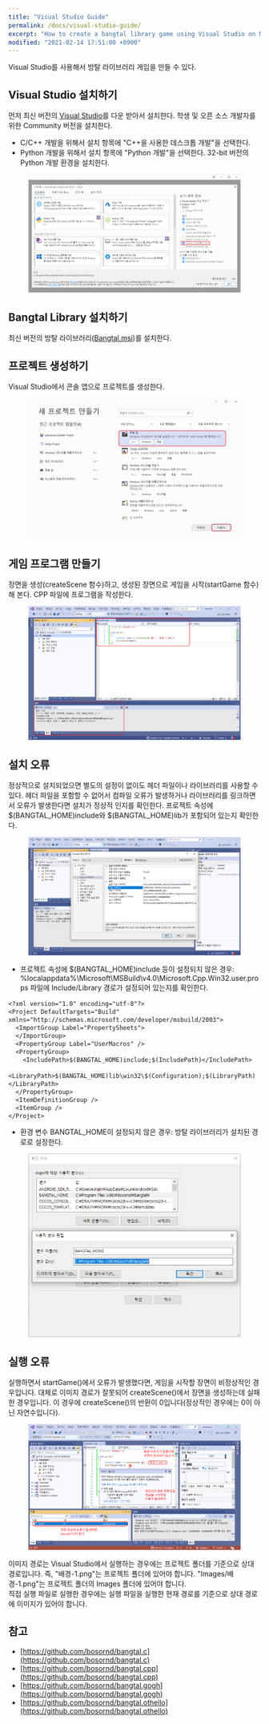 ```yaml
---
title: "Visual Studio Guide"
permalink: /docs/visual-studio-guide/
excerpt: "How to create a bangtal library game using Visual Studio on MS-Windows."
modified: "2021-02-14 17:51:00 +0900"
---
```

Visual Studio를 사용해서 방탈 라이브러리 게임을 만들 수 있다.

## Visual Studio 설치하기
먼저 최신 버전의 [Visual Studio](https://visualstudio.microsoft.com/ko/downloads/)를 다운 받아서 설치한다. 학생 및 오픈 소스 개발자를 위한 Community 버전을 설치한다.
- C/C++ 개발을 위해서 설치 항목에 "C++을 사용한 데스크톱 개발"을 선택한다.
- Python 개발을 위해서 설치 항목에 "Python 개발"을 선택한다. 32-bit 버전의 Python 개발 환경을 설치한다.

<figure>
  <a href="/assets/images/visual_studio_install.png">
  <img src="/assets/images/visual_studio_install.png" alt="Visual Studio Installer Options"></a>
</figure>

## Bangtal Library 설치하기
최신 버전의 방탈 라이브러리([Bangtal.msi](https://github.com/bosornd/bangtal/releases))를 설치한다.

## 프로젝트 생성하기
Visual Studio에서 콘솔 앱으로 프로젝트를 생성한다.
<figure>
  <a href="/assets/images/visual_studio_create_project.png">
  <img src="/assets/images/visual_studio_create_project.png" alt="콘솔 앱으로 프로젝트 생성하기"></a>
</figure>

## 게임 프로그램 만들기
장면을 생성(createScene 함수)하고, 생성된 장면으로 게임을 시작(startGame 함수)해 본다.
CPP 파일에 프로그램을 작성한다.

<figure>
  <a href="/assets/images/visual_studio_program.png">
  <img src="/assets/images/visual_studio_program.png" alt="게임 프로그램 만들기"></a>
</figure>

## 설치 오류
정상적으로 설치되었으면 별도의 설정이 없이도 헤더 파일이나 라이브러리를 사용할 수 있다. 헤더 파일을 포함할 수 없어서 컴파일 오류가 발생하거나 라이브러리를 링크하면서 오류가 발생한다면 설치가 정상적 인지를 확인한다. 프로젝트 속성에 $(BANGTAL_HOME)include와 $(BANGTAL_HOME)lib가 포함되어 있는지 확인한다.

<figure>
  <a href="/assets/images/visual_studio_project_settings.png">
  <img src="/assets/images/visual_studio_project_settings.png" alt="Visual Studio 프로젝트 속성"></a>
</figure>

- 프로젝트 속성에 $(BANGTAL_HOME)include 등이 설정되지 않은 경우:  %localappdata%\Microsoft\MSBuild\v4.0\Microsoft.Cpp.Win32.user.props 파일에 Include/Library 경로가 설정되어 있는지를 확인한다.

```
<?xml version="1.0" encoding="utf-8"?>
<Project DefaultTargets="Build" xmlns="http://schemas.microsoft.com/developer/msbuild/2003">
  <ImportGroup Label="PropertySheets">
  </ImportGroup>
  <PropertyGroup Label="UserMacros" />
  <PropertyGroup>
    <IncludePath>$(BANGTAL_HOME)include;$(IncludePath)</IncludePath>
    <LibraryPath>$(BANGTAL_HOME)lib\win32\$(Configuration);$(LibraryPath)</LibraryPath>
  </PropertyGroup>
  <ItemDefinitionGroup />
  <ItemGroup />
</Project>
```

- 환경 변수 BANGTAL_HOME이 설정되지 않은 경우: 방탈 라이브러리가 설치된 경로로 설정한다.
<figure>
  <a href="/assets/images/windows_env_variable.png">
  <img src="/assets/images/windows_env_variable.png" alt="환경 변수 설정하기"></a>
</figure>

## 실행 오류
실행하면서 startGame()에서 오류가 발생했다면, 게임을 시작할 장면이 비정상적인 경우입니다.
대체로 이미지 경로가 잘못되어 createScene()에서 장면을 생성하는데 실패한 경우입니다.
이 경우에 createScene()의 반환이 0입니다(정상적인 경우에는 0이 아닌 자연수입니다).
<figure>
  <a href="/assets/images/visual_studio_debug_fault.png">
  <img src="/assets/images/visual_studio_debug_fault.png" alt="이미지 설정 오류"></a>
</figure>

이미지 경로는 Visual Studio에서 실행하는 경우에는 프로젝트 폴더를 기준으로 상대 경로입니다.
즉, "배경-1.png"는 프로젝트 폴더에 있어야 합니다. "Images/배경-1.png"는 프로젝트
폴더의 Images 폴더에 있어야 합니다.<br />
직접 실행 파일로 실행한 경우에는 실행 파일을 실행한 현재 경로를 기준으로
상대 경로에 이미지가 있어야 합니다.

## 참고
- [https://github.com/bosornd/bangtal.c](https://github.com/bosornd/bangtal.c)
- [https://github.com/bosornd/bangtal.cpp](https://github.com/bosornd/bangtal.cpp)
- [https://github.com/bosornd/bangtal.gogh](https://github.com/bosornd/bangtal.gogh)
- [https://github.com/bosornd/bangtal.othello](https://github.com/bosornd/bangtal.othello)
